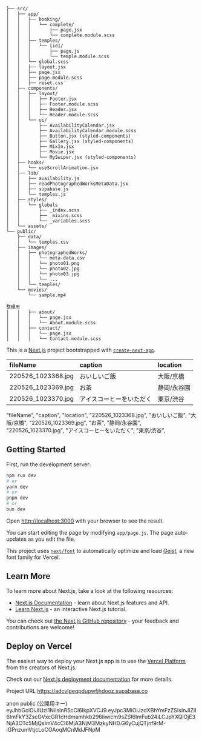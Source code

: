 
```
├── src/
│   ├── app/
│   │   ├── booking/
│   │   │   └── complete/
│   │   │       ├── page.jsx
│   │   │       └── complete.module.scss
│   │   ├── temples/
│   │   │   └── [id]/
│   │   │       ├── page.js
│   │   │       └── temple.module.scss
│   │   └── global.scss
│   │   ├── layout.jsx
│   │   ├── page.jsx
│   │   ├── page.module.scss
│   │   ├── reset.css
│   ├── components/
│   │   ├── layout/
│   │   │   ├── Footer.jsx
│   │   │   ├── Footer.module.scss
│   │   │   ├── Header.jsx
│   │   │   └── Header.module.scss
│   │   └── ui/
│   │       ├── AvailabilityCalendar.jsx
│   │       ├── AvailabilityCalendar.module.scss
│   │       ├── Button.jsx (styled-components)
│   │       ├── Gallery.jsx (styled-components)
│   │       ├── MixIn.jsx
│   │       ├── Movie.jsx
│   │       └── MySwiper.jsx (styled-components)
│   ├── hooks/
│   │   └── useScrollAnimation.jsx
│   ├── lib/
│   │   ├── availability.js
│   │   ├── readPhotographedWorksMetaData.jsx
│   │   ├── supabase.js
│   │   └── temples.js
│   ├── styles/
│   │   └── globals
│   │       ├── _index.scss
│   │       ├── _mixins.scss
│   │       └── _variables.scss
│   └── assets/
└── public/
    ├── data/
    │   └── temples.csv
    ├── images/
    │   ├── photographedWorks/
    │   │   └── meta-data.csv
    │   │   └── photo01.png
    │   │   └── photo02.jpg
    │   │   └── photo03.jpg
    │   │   └── ...
    │   └── temples/
    └── movies/       
        └── sample.mp4
```


```
整理用
│   │   ├── about/
│   │   │   └── page.jsx
│   │   │   └── About.module.scss
│   │   ├── contact/
│   │   │   └── page.jsx
│   │   │   └── Contact.module.scss
```



This is a [Next.js](https://nextjs.org) project bootstrapped with [`create-next-app`](https://nextjs.org/docs/app/api-reference/cli/create-next-app).


|fileName|caption|location|
|:---|:----|:---|
|220526_1023368.jpg|おいしいご飯|大阪/京橋|
|220526_1023369.jpg|お茶|静岡/永谷園|
|220526_1023370.jpg|アイスコーヒーをいただく|東京/渋谷|


"fileName", "caption", "location",
"220526_1023368.jpg", "おいしいご飯", "大阪/京橋",
"220526_1023369.jpg", "お茶", "静岡/永谷園",
"220526_1023370.jpg", "アイスコーヒーをいただく", "東京/渋谷",


## Getting Started

First, run the development server:

```bash
npm run dev
# or
yarn dev
# or
pnpm dev
# or
bun dev
```

Open [http://localhost:3000](http://localhost:3000) with your browser to see the result.

You can start editing the page by modifying `app/page.js`. The page auto-updates as you edit the file.

This project uses [`next/font`](https://nextjs.org/docs/app/building-your-application/optimizing/fonts) to automatically optimize and load [Geist](https://vercel.com/font), a new font family for Vercel.

## Learn More

To learn more about Next.js, take a look at the following resources:

- [Next.js Documentation](https://nextjs.org/docs) - learn about Next.js features and API.
- [Learn Next.js](https://nextjs.org/learn) - an interactive Next.js tutorial.

You can check out [the Next.js GitHub repository](https://github.com/vercel/next.js) - your feedback and contributions are welcome!

## Deploy on Vercel

The easiest way to deploy your Next.js app is to use the [Vercel Platform](https://vercel.com/new?utm_medium=default-template&filter=next.js&utm_source=create-next-app&utm_campaign=create-next-app-readme) from the creators of Next.js.

Check out our [Next.js deployment documentation](https://nextjs.org/docs/app/building-your-application/deploying) for more details.

Project URL
https://adcvlpeqpdupwfjhdooz.supabase.co

anon public (公開用キー)
eyJhbGciOiJIUzI1NiIsInR5cCI6IkpXVCJ9.eyJpc3MiOiJzdXBhYmFzZSIsInJlZiI6ImFkY3ZscGVxcGR1cHdmamhkb296Iiwicm9sZSI6ImFub24iLCJpYXQiOjE3NjA3OTc5MjQsImV4cCI6MjA3NjM3MzkyNH0.G6yCujQTjnf9rM-iGPnzumVtjcLoCOAoqMCnMdJFNpM